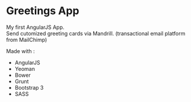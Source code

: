 Greetings App
==============

My first AngularJS App.  
Send cutomized greeting cards via Mandrill. (transactional email platform from MailChimp)


Made with : 
* AngularJS
* Yeoman 
* Bower 
* Grunt 
* Bootstrap 3
* SASS

